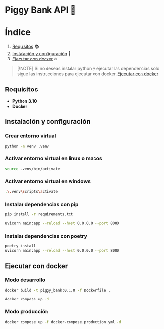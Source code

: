 # Piggy Bank API 🚀

# Índice

1. [Requisitos](#requisitos) 📚
2. [Instalación y configuración](#instalación-y-configuración) 🔧
3. [Ejecutar con docker](#ejecutar-con-docker) 🔥

> [!NOTE] Si no deseas instalar python y ejecutar las dependencias solo sigue las instrucciones para ejecutar con docker. [Ejecutar con docker](#ejecutar-con-docker)

## Requisitos

- **Python 3.10**
- **Docker**

## Instalación y configuración

### Crear entorno virtual

```bash
python -m venv .venv
```

### Activar entorno virtual en linux o macos
```bash	
source .venv/bin/activate
```

### Activar entorno virtual en windows

```bash
.\.venv\Scripts\activate
```

### Instalar dependencias con pip

```bash
pip install -r requirements.txt
```

```bash
uvicorn main:app --reload --host 0.0.0.0 --port 8000
```

### Instalar dependencias con poetry

```bash
poetry install
uvicorn main:app --reload --host 0.0.0.0 --port 8000
```

## Ejecutar con docker

### Modo desarrollo

```bash
docker build -t piggy_bank:0.1.0 -f Dockerfile .
```

```bash
docker compose up -d 
```

### Modo producción

```bash
docker compose up -f docker-compose.production.yml -d
```


